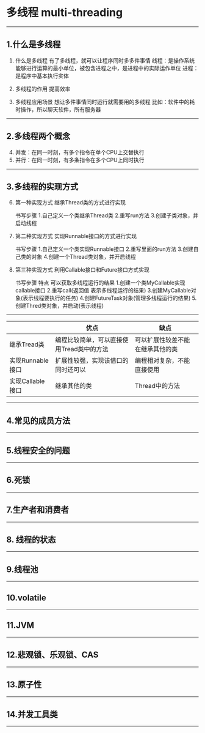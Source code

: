 # 多线程 multi-threading


---



## 1.什么是多线程
1. 什么是多线程
    有了多线程，就可以让程序同时多多件事情
    线程：是操作系统能够进行运算的最小单位，被包含进程之中，是进程中的实际运作单位
    进程：是程序中基本执行实体

2. 多线程的作用
    提高效率

3. 多线程应用场景
   想让多件事情同时运行就需要用的多线程
   比如：软件中的耗时操作，所以聊天软件，所有服务器


---



## 2.多线程两个概念
4. 并发：在同一时刻，有多个指令在单个CPU上交替执行
5. 并行：在同一时刻，有多条指令在多个CPU上同时执行


---


## 3.多线程的实现方式
6. 第一种实现方式
    继承Thread类的方式进行实现

    书写步骤
    1.自己定义一个类继承Thread类
    2.重写run方法
    3.创建子类对象，并启动线程

7. 第二种实现方式
   实现Runnable接口的方式进行实现

   书写步骤
   1.自己定义一个类实现Runnable接口
   2.重写里面的run方法
   3.创建自己类的对象
   4.创建一个Thread类对象，并开启线程 

8. 第三种实现方式
   利用Callable接口和Future接口方式实现

   书写步骤
   特点 可以获取多线程运行的结果
    1.创建一个类MyCallable实现callable接口
    2.重写call(返回值 表示多线程运行的结果)
    3.创建MyCallable对象(表示线程要执行的任务)
    4.创建FutureTask对象(管理多线程运行的结果)
    5.创建Thred类对象，并启动(表示线程)

---

|                  |  优点    |  缺点    |
| ---------------- | ---- | ---- |
| 继承Tread类      | 编程比较简单，可以直接使用Tread类中的方法 | 可以扩展性较差不能在继承其他的类 |
| 实现Runnable接口 | 扩展性较强，实现该借口的同时还可以 | 编程相对复杂，不能直接使用 |
|        实现Callable接口        | 继承其他的类 | Thread中的方法 |

---


## 4.常见的成员方法




---



## 5.线程安全的问题



---



## 6.死锁



---



## 7.生产者和消费者



---



## 8. 线程的状态



---



## 9.线程池



---



## 10.volatile



---


## 11.JVM



---



## 12.悲观锁、乐观锁、CAS



---



## 13.原子性



---




## 14.并发工具类

---





